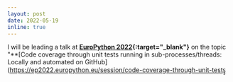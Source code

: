 ```yaml
---
layout: post
date: 2022-05-19
inline: true
---
```


I will be leading a talk at **[EuroPython 2022](https://ep2022.europython.eu/){:target="_blank"}** on the topic "**[Code coverage through unit tests running in sub-processes/threads: Locally and automated on GitHub](https://ep2022.europython.eu/session/code-coverage-through-unit-tests̥̥